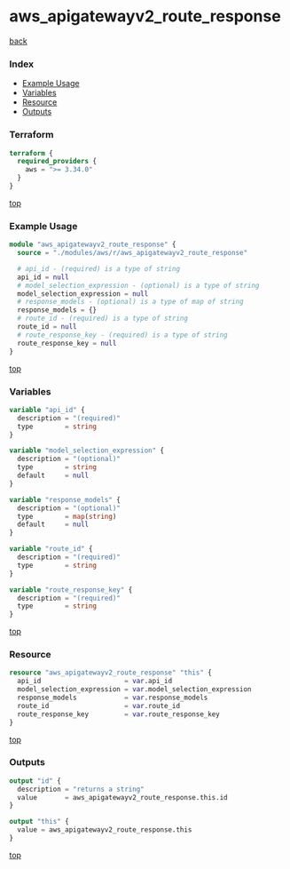 # aws_apigatewayv2_route_response

[back](../aws.md)

### Index

- [Example Usage](#example-usage)
- [Variables](#variables)
- [Resource](#resource)
- [Outputs](#outputs)

### Terraform

```terraform
terraform {
  required_providers {
    aws = ">= 3.34.0"
  }
}
```

[top](#index)

### Example Usage

```terraform
module "aws_apigatewayv2_route_response" {
  source = "./modules/aws/r/aws_apigatewayv2_route_response"

  # api_id - (required) is a type of string
  api_id = null
  # model_selection_expression - (optional) is a type of string
  model_selection_expression = null
  # response_models - (optional) is a type of map of string
  response_models = {}
  # route_id - (required) is a type of string
  route_id = null
  # route_response_key - (required) is a type of string
  route_response_key = null
}
```

[top](#index)

### Variables

```terraform
variable "api_id" {
  description = "(required)"
  type        = string
}

variable "model_selection_expression" {
  description = "(optional)"
  type        = string
  default     = null
}

variable "response_models" {
  description = "(optional)"
  type        = map(string)
  default     = null
}

variable "route_id" {
  description = "(required)"
  type        = string
}

variable "route_response_key" {
  description = "(required)"
  type        = string
}
```

[top](#index)

### Resource

```terraform
resource "aws_apigatewayv2_route_response" "this" {
  api_id                     = var.api_id
  model_selection_expression = var.model_selection_expression
  response_models            = var.response_models
  route_id                   = var.route_id
  route_response_key         = var.route_response_key
}
```

[top](#index)

### Outputs

```terraform
output "id" {
  description = "returns a string"
  value       = aws_apigatewayv2_route_response.this.id
}

output "this" {
  value = aws_apigatewayv2_route_response.this
}
```

[top](#index)